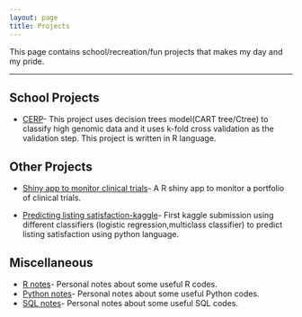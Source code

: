 ```yaml
---
layout: page
title: Projects
---
```


This page contains school/recreation/fun projects that makes my day and my pride.

---

## School Projects
- [CERP](https://github.com/kennchin/CERP)- This project uses decision trees model(CART tree/Ctree) to classify high genomic data and it uses k-fold cross validation as the validation step. This project is written in R language.


## Other Projects
- [Shiny app to monitor clinical trials](https://github.com/kennchin/shiny_app_monitor)- A R shiny app to monitor a portfolio of clinical trials.

- [Predicting listing satisfaction-kaggle](https://github.com/kennchin/Kaggle/tree/master/Predict%20listing%20satisfaction)- First kaggle submission using different classifiers (logistic regression,multiclass classifier) to predict listing satisfaction using python language.

## Miscellaneous
- [R notes](https://github.com/kennchin/R_codes)- Personal notes about some useful R codes.
- [Python notes](https://github.com/kennchin/Python_codes)- Personal notes about some useful Python codes.
- [SQL notes](https://github.com/kennchin/SQL)- Personal notes about some useful SQL codes.

